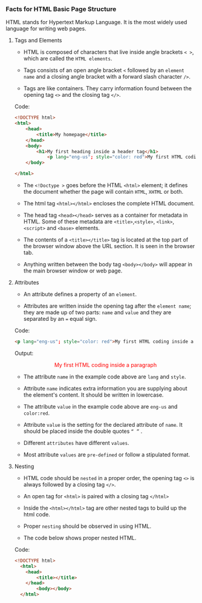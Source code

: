 ### Facts for HTML Basic Page Structure

HTML stands for Hypertext Markup Language. It is the most widely used language for writing web pages.

1. Tags and Elements

    - HTML is composed of characters that live inside angle brackets `< >`, which are called the `HTML elements`.

    - Tags consists of an open angle bracket `<` followed by an `element name` and a closing angle bracket with a forward slash character `/>`.

    - Tags are like containers. They carry information found between the opening tag `<>` and the closing tag `</>`. 

    Code:

    ```html
    <!DOCTYPE html>
    <html>
	    <head>
		    <title>My homepage</title>
	    </head>
	    <body>
		    <h1>My first heading inside a header tag</h1>
                <p lang="eng-us"; style="color: red">My first HTML coding inside a paragraph</p>
	    </body>

    </html>

    ```
    - The `<!Doctype >` goes before the HTML `<html>` element; it defines the document whether the page will contain `HTML`, `XHTML` or both. 

    - The html tag `<html></html>` encloses the complete HTML document.
    
    - The head tag `<head></head>` serves as a container for metadata in HTML. Some of these metadata are `<title>`,`<style>`, `<link>`, `<script>` and `<base>` elements.

    - The contents of a `<title></title>` tag is located at the top part of the browser window above the URL section. It is seen in the browser tab. 

     - Anything written between the body tag `<body></body>` will appear in the main browser window or web page.
    
3. Attributes

    - An attribute defines a property of an `element`. 

    - Attributes are written inside the opening tag after the `element name`; they are made up of two parts: `name` and `value` and they are separated by an `=` equal sign.

    Code:

    ```html
    <p lang="eng-us"; style="color: red">My first HTML coding inside a paragraph</p>
    
    ```
     
     Output:

    <p lang="eng-us"; style="color: red; text-align: center;">My first HTML coding inside a paragraph</p>

    - The attribute `name` in the example code above are `lang` and `style`. 

    - Attribute `name` indicates extra information you are supplying about the element's content. It should be written in lowercase.

    - The attribute `value` in the example code above are `eng-us` and `color:red`. 
    
    - Attribute `value` is the setting for the declared attribute of `name`. It should be placed inside the double quotes `“ ”` . 

    - Different `attributes` have different `values`.
    
    - Most attribute `values` are `pre-defined` or follow a stipulated format.  

4. Nesting

    - HTML code should be `nested` in a proper order, the opening tag `<>` is always followed by a closing tag `</>`.

    - An open tag for `<html>` is paired with a closing tag `</html>`

    - Inside the `<html></html>` tag are other nested tags to build up the html code.

    - Proper `nesting` should be observed in using HTML.

    - The code below shows proper nested HTML.

    Code:

    ```html
    <!DOCTYPE html>
      <html>
        <head>
            <title></title>
        </head>
            <body></body>
      </html>  

    ```
    


 
    




